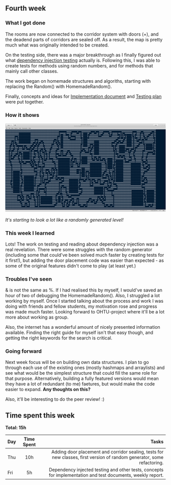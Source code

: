 ## Fourth week

### What I got done
The rooms are now connected to the corridor system with doors (+), and the deadend parts of corridors are sealed off. As a result, the map is pretty much what was originally intended to be created.

On the testing side, there was a major breakthrough as I finally figured out what [dependency injection testing](https://javaranch.com/journal/200709/dependency-injection-unit-testing.html) actually is. Following this, I was able to create tests for methods using random numbers, and for methods that mainly call other classes.

The work began on homemade structures and algoriths, starting with replacing the Random() with HomemadeRandom().

Finally, concepts and ideas for [Implementation document](https://github.com/Granigan/dungeongenerator/blob/master/documents/implementation.md) and [Testing plan](https://github.com/Granigan/dungeongenerator/blob/master/documents/testing_plan.md) were put together.

### How it shows
![Maze with a homemade randon generator](https://github.com/Granigan/dungeongenerator/blob/master/documents/images/mapcap1_week4.png)

*It's starting to look a lot like a randomly generated level!*

### This week I learned
Lots! The work on testing and reading about dependency injection was a real revelation. There were some struggles with the random generator (including some that could've been solved much faster by creating tests for it first!), but adding the door placement code was easier than expected - as some of the original features didn't come to play (at least yet.)

### Troubles I've seen
& is not the same as %. If I had realised this by myself, I would've saved an hour of two of debugging the HomemadeRandom(). Also, I struggled a lot working by myself. Once I started talking about the process and work I was doing with friends and fellow students, my motivation rose and progress was made much faster. Looking forward to OHTU-project where it'll be a lot more about working as group.

Also, the internet has a wonderful amount of nicely presented information available. Finding the right guide for myself isn't that easy though, and getting the right keywords for the search is critical.

### Going forward
Next week focus will be on building own data structures. I plan to go through each use of the existing ones (mostly hashmaps and arraylists) and see what would be the simplest structure that could fill the same role for that purpose. Alternatively, building a fully featured versions would mean they have a lot of redundant (to me) faetures, but would make the code easier to expand. **Any thoughts on this?**

Also, it'll be interesting to do the peer review! :)

## Time spent this week
**Total: 15h**

| Day	| Time Spent	| Tasks	|
| ------|:-------------:|------:|
| Thu	| 10h		| Adding door placement and corridor sealing, tests for new classes, first version of random generator, some refactoring. |
| Fri	| 5h		| Dependency injected testing and other tests, concepts for implementation and test documents, weekly report. |


